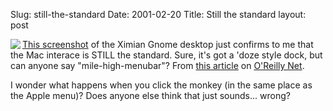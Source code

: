 Slug: still-the-standard
Date: 2001-02-20
Title: Still the standard
layout: post

<a href="http://www.ximian.com"><img align="left" border="0" src="http://media.redmonk.net/images/ximian.gif" /></a><a href="http://www.oreillynet.com/linux/2001/02/16/graphics/fig01.gif">This screenshot</a> of the Ximian Gnome desktop just confirms to me that the Mac interace is STILL the standard. Sure, it&#39;s got a &#39;doze style dock, but can anyone say &quot;mile-high-menubar&quot;? From <a href="http://www.oreillynet.com/pub/a/linux/2001/02/16/ximian.html">this article</a> on <a href="http://www.oreillynet.com/">O&#39;Reilly Net</a>.

I wonder what happens when you click the monkey (in the same place as the Apple menu)? Does anyone else think that just sounds... wrong?
